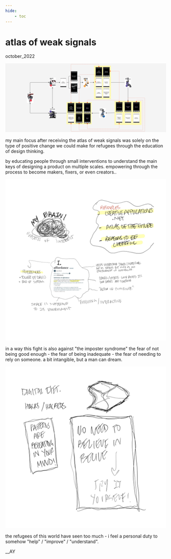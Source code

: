 ```yaml
---
hide:
    - toc
---
```


# atlas of weak signals

october_2022

![](../images/02_AOWS/Workspace_AY.jpg)

my main focus after receiving the atlas of weak signals was solely on the type of positive change we could make for refugees through the education of design thinking. 

by educating people through small interventions to understand the main keys of designing a product on multiple scales. empowering through the process to become makers, fixers, or even creators..

![](../images/02_AOWS/221013_Brainstorming.jpg)

in a way this fight is also against "the imposter syndrome" the fear of not being good enough - the fear of being inadequate - the fear of needing to rely on someone. a bit intangible, but a man can dream.

![](../images/02_AOWS/221014_Mariana-Lecture.jpg)

the refugees of this world have seen too much - i feel a personal duty to somehow "help" / "improve" / "understand". 

__AY